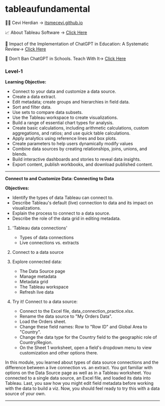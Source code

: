 # tableaufundamental

🤷‍♂️ Cevi Herdian -> [itsmecevi.github.io](https://itsmecevi.github.io/) 

📈 About Tableau Software -> [Click Here](https://www.tableau.com/about)

🏫 Impact of the Implementation of ChatGPT in Education: A Systematic Review-> [Click Here](https://www.mdpi.com/2073-431X/12/8/153)

🤖 Don’t Ban ChatGPT in Schools. Teach With It-> [Click Here](https://www.nytimes.com/2023/01/12/technology/chatgpt-schools-teachers.html)

### Level-1

**Learning Objective:**

* Connect to your data and customize a data source.
* Create a data extract.
* Edit metadata; create groups and hierarchies in field data.
* Sort and filter data.
* Use sets to compare data subsets.
* Use the Tableau workspace to create visualizations.
* Build a range of essential chart types for analysis.
* Create basic calculations, including arithmetic calculations, custom aggregations, and ratios; and use quick table calculations.
* Apply analytics using reference lines and box plots.
* Create parameters to help users dynamically modify values
* Combine data sources by creating relationships, joins, unions, and blends.
* Build interactive dashboards and stories to reveal data insights.
* Export content, publish workbooks, and download published content.
____




**Connect to and Customize Data: Connecting to Data**

**Objectives:**

* Identify the types of data Tableau can connect to.
* Describe Tableau's default (live) connection to data and its impact on visualizations.
* Explain the process to connect to a data source.
* Describe the role of the data grid in editing metadata.

1.  'Tableau data connections'

    * Types of data connections
    * Live connections vs. extracts

2. Connect to a data source

3. Explore connected data:
   * The Data Source page
   * Manage metadata
   * Metadata grid
   * The Tableau workspace
   * Refresh live data
  
4. Try it! Connect to a data source:
   * Connect to the Excel file, data_connection_practice.xlsx.
   * Rename the data source to "My Orders Data".
   * Load the Orders sheet.
   * Change these field names: Row to "Row ID" and Global Area to "Country".
   * Change the data type for the Country field to the geographic role of Country/Region.
   * On the Sheet 1 worksheet, open a field's dropdown menu to view customization and other options there.

In this module, you learned about types of data source connections and the difference between a live connection vs. an extract. 
You got familiar with options on the Data Source page as well as in a Tableau worksheet. 
You connected to a single data source, an Excel file, and loaded its data into Tableau. 
Last, you saw how you might edit field metadata before working with the data to build a viz. 
Now, you should feel ready to try this with a data source of your own.

_____



